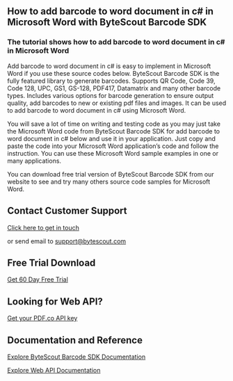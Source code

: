 ## How to add barcode to word document in c# in Microsoft Word with ByteScout Barcode SDK

### The tutorial shows how to add barcode to word document in c# in Microsoft Word

Add barcode to word document in c# is easy to implement in Microsoft Word if you use these source codes below. ByteScout Barcode SDK is the fully featured library to generate barcodes. Supports QR Code, Code 39, Code 128, UPC, GS1, GS-128, PDF417, Datamatrix and many other barcode types. Includes various options for barcode generation to ensure output quality, add barcodes to new or existing pdf files and images. It can be used to add barcode to word document in c# using Microsoft Word.

You will save a lot of time on writing and testing code as you may just take the Microsoft Word code from ByteScout Barcode SDK for add barcode to word document in c# below and use it in your application. Just copy and paste the code into your Microsoft Word application’s code and follow the instruction. You can use these Microsoft Word sample examples in one or many applications.

You can download free trial version of ByteScout Barcode SDK from our website to see and try many others source code samples for Microsoft Word.

## Contact Customer Support

[Click here to get in touch](https://bytescout.zendesk.com/hc/en-us/requests/new?subject=ByteScout%20Barcode%20SDK%20Question)

or send email to [support@bytescout.com](mailto:support@bytescout.com?subject=ByteScout%20Barcode%20SDK%20Question) 

## Free Trial Download

[Get 60 Day Free Trial](https://bytescout.com/download/web-installer?utm_source=github-readme)

## Looking for Web API? 

[Get your PDF.co API key](https://pdf.co/documentation/api?utm_source=github-readme)

## Documentation and Reference

[Explore ByteScout Barcode SDK Documentation](https://bytescout.com/documentation/index.html?utm_source=github-readme)

[Explore Web API Documentation](https://pdf.co/documentation/api?utm_source=github-readme)